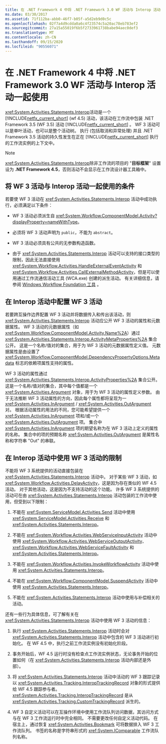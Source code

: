 ```yaml
---
title: 在 .NET Framework 4 中将 .NET Framework 3.0 WF 活动与 Interop 活动一起使用
ms.date: 03/30/2017
ms.assetid: 71f112ba-abb0-46f7-b05f-a5d2eb9d0c5c
ms.openlocfilehash: 02f7a4d9cdda0a6c4f23574c5a20ac78eb783ef2
ms.sourcegitcommit: 27a15a55019f6b5f2733961738babe94aec0def3
ms.translationtype: MT
ms.contentlocale: zh-CN
ms.lasthandoff: 09/15/2020
ms.locfileid: "90556071"
---
```

# <a name="using-net-framework-30-wf-activities-in-net-framework-4-with-the-interop-activity"></a>在 .NET Framework 4 中将 .NET Framework 3.0 WF 活动与 Interop 活动一起使用
<xref:System.Activities.Statements.Interop>活动是一个 [!INCLUDE[netfx_current_short](../../../includes/netfx-current-short-md.md)] (wf 4.5) 活动，该活动在工作流中包装 .NET Framework 3.5 (WF 3.5) 活动 [!INCLUDE[netfx_current_short](../../../includes/netfx-current-short-md.md)] 。 WF 3 活动可以是单叶活动，也可以是整个活动树。 执行 (包括取消和异常处理) 并且 .NET Framework 3.5 活动的持久性发生在正在 [!INCLUDE[netfx_current_short](../../../includes/netfx-current-short-md.md)] 执行的工作流实例的上下文中。  
  
> [!NOTE]
> <xref:System.Activities.Statements.Interop>除非工作流的项目的 "**目标框架**" 设置设为 **.NET Framework 4.5**，否则活动不会显示在工作流设计器工具箱中。  
  
## <a name="criteria-for-using-a-wf-3-activity-with-an-interop-activity"></a>将 WF 3 活动与 Interop 活动一起使用的条件  
 若要使 WF 3 活动在 <xref:System.Activities.Statements.Interop> 活动中成功执行，必须满足以下条件：  
  
- WF 3 活动必须派生自 <xref:System.Workflow.ComponentModel.Activity?displayProperty=nameWithType>。  
  
- 必须将 WF 3 活动声明为 `public`，不能为 `abstract`。  
  
- WF 3 活动必须具有公共的无参数构造函数。  
  
- 由于 <xref:System.Activities.Statements.Interop> 活动可以支持的接口类型的限制，因此无法直接使用 <xref:System.Workflow.Activities.HandleExternalEventActivity> 和 <xref:System.Workflow.Activities.CallExternalMethodActivity>，但是可以使用通过工作流通信活动工具 (WCA.exe) 创建的派生活动。 有关详细信息，请参阅 [Windows Workflow Foundation 工具](/previous-versions/dotnet/netframework-3.5/ms734408(v=vs.90)) 。  
  
## <a name="configuring-a-wf-3-activity-within-an-interop-activity"></a>在 Interop 活动中配置 WF 3 活动  
 若要跨互操作边界配置 WF 3 活动并将数据传入和传出该活动，则 <xref:System.Activities.Statements.Interop> 活动应公开 WF 3 活动的属性和元数据属性。 WF 3 活动的元数据属性（如 <xref:System.Workflow.ComponentModel.Activity.Name%2A>）通过 <xref:System.Activities.Statements.Interop.ActivityMetaProperties%2A> 集合公开。 这是一个名称/值对的集合，用于为 WF 3 活动的元数据属性定义值。 元数据属性是由设置了 <xref:System.Workflow.ComponentModel.DependencyPropertyOptions.Metadata> 标志的依赖项属性支持的属性。  
  
 WF 3 活动的属性通过 <xref:System.Activities.Statements.Interop.ActivityProperties%2A> 集合公开。 这是一个名称/值对的集合，其中每个值都是一个 <xref:System.Activities.Argument> 对象，用于为 WF 3 活动的属性定义参数。 由于无法推断 WF 3 活动属性的方向，因此每个属性都将呈现为一 <xref:System.Activities.InArgument> / <xref:System.Activities.OutArgument> 对。 根据活动属性的用法的不同，您可能希望提供一个 <xref:System.Activities.InArgument> 项和/或一个 <xref:System.Activities.OutArgument> 项。 集合中 <xref:System.Activities.InArgument> 项的期望名称为在 WF 3 活动上定义的属性的名称。 集合中的项的预期名称 <xref:System.Activities.OutArgument> 是属性名称和字符串 "Out" 的串联。  
  
## <a name="limitations-of-using-a-wf-3-activity-within-an-interop-activity"></a>在 Interop 活动中使用 WF 3 活动的限制  
 不能将 WF 3 系统提供的活动直接包装在 <xref:System.Activities.Statements.Interop> 活动中。 对于某些 WF 3 活动，如 <xref:System.Workflow.Activities.DelayActivity>，这是因为存在类似的 WF 4.5 活动。 对于其他活动，这是因为不支持活动的这个功能。 许多 WF 3 系统提供的活动可在由 <xref:System.Activities.Statements.Interop> 活动包装的工作流中使用，但受到以下限制：  
  
1. 不能在 <xref:System.ServiceModel.Activities.Send> 活动中使用 <xref:System.ServiceModel.Activities.Receive> 和 <xref:System.Activities.Statements.Interop>。  
  
2. 不能在 <xref:System.Workflow.Activities.WebServiceInputActivity> 活动中使用 <xref:System.Workflow.Activities.WebServiceOutputActivity>、<xref:System.Workflow.Activities.WebServiceFaultActivity> 和 <xref:System.Activities.Statements.Interop>。  
  
3. 不能在 <xref:System.Workflow.Activities.InvokeWorkflowActivity> 活动中使用 <xref:System.Activities.Statements.Interop>。  
  
4. 不能在 <xref:System.Workflow.ComponentModel.SuspendActivity> 活动中使用 <xref:System.Activities.Statements.Interop>。  
  
5. 不能在 <xref:System.Activities.Statements.Interop> 活动中使用与补偿相关的活动。  
  
 还有一些行为具体信息，可了解有关在 <xref:System.Activities.Statements.Interop> 活动中使用 WF 3 活动的信息：  
  
1. 执行 <xref:System.Activities.Statements.Interop> 活动时会对 <xref:System.Activities.Statements.Interop> 活动中包含的 WF 3 活动进行初始化。 在 WF 4.5 中，执行之前工作流实例没有初始化阶段。  
  
2. 事务开始后，WF 4.5 运行时没有检查点工作流实例状态，无论事务开始的位置如何（在 <xref:System.Activities.Statements.Interop> 活动内部还是外部）。  
  
3. 将  <xref:System.Activities.Statements.Interop> 活动中活动的 WF 3 跟踪记录以 <xref:System.Activities.Tracking.InteropTrackingRecord> 对象的形式提供给 WF 4.5 跟踪参与者。 <xref:System.Activities.Tracking.InteropTrackingRecord> 是从 <xref:System.Activities.Tracking.CustomTrackingRecord> 派生的。  
  
4. WF 3 自定义活动可以在互操作环境中使用工作流队列访问数据，其访问方式与在 WF 3 工作流运行时中完全相同。 不需要更改任何自定义活动代码。 在宿主上，通过恢复 <xref:System.Activities.Bookmark> 可将数据排入 WF 3 工作流队列。 书签的名称是字符串形式的 <xref:System.IComparable> 工作流队列名称。
